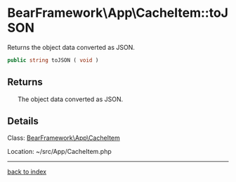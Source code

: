 # BearFramework\App\CacheItem::toJSON

Returns the object data converted as JSON.

```php
public string toJSON ( void )
```

## Returns

&nbsp;&nbsp;&nbsp;&nbsp;&nbsp;&nbsp;The object data converted as JSON.

## Details

Class: [BearFramework\App\CacheItem](bearframework.app.cacheitem.class.md)

Location: ~/src/App/CacheItem.php

---

[back to index](index.md)

